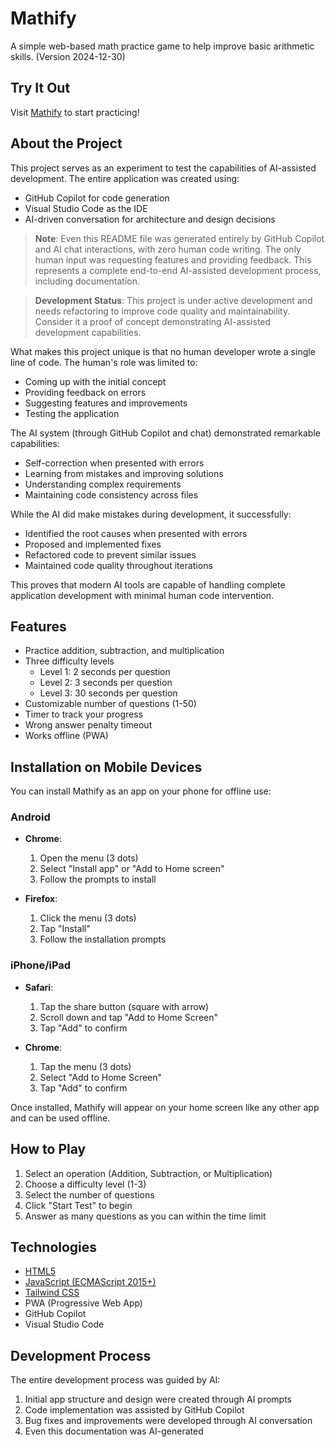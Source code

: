 # Mathify

A simple web-based math practice game to help improve basic arithmetic skills. (Version 2024-12-30)

## Try It Out

Visit [Mathify](https://mcronberg.github.io/Mathify/) to start practicing!

## About the Project

This project serves as an experiment to test the capabilities of AI-assisted development. The entire application was created using:
- GitHub Copilot for code generation
- Visual Studio Code as the IDE
- AI-driven conversation for architecture and design decisions

> **Note**: Even this README file was generated entirely by GitHub Copilot and AI chat interactions, with zero human code writing. The only human input was requesting features and providing feedback. This represents a complete end-to-end AI-assisted development process, including documentation.

> **Development Status**: This project is under active development and needs refactoring to improve code quality and maintainability. Consider it a proof of concept demonstrating AI-assisted development capabilities.

What makes this project unique is that no human developer wrote a single line of code. The human's role was limited to:
- Coming up with the initial concept
- Providing feedback on errors
- Suggesting features and improvements
- Testing the application

The AI system (through GitHub Copilot and chat) demonstrated remarkable capabilities:
- Self-correction when presented with errors
- Learning from mistakes and improving solutions
- Understanding complex requirements
- Maintaining code consistency across files

While the AI did make mistakes during development, it successfully:
- Identified the root causes when presented with errors
- Proposed and implemented fixes
- Refactored code to prevent similar issues
- Maintained code quality throughout iterations

This proves that modern AI tools are capable of handling complete application development with minimal human code intervention.

## Features

- Practice addition, subtraction, and multiplication
- Three difficulty levels
  - Level 1: 2 seconds per question
  - Level 2: 3 seconds per question
  - Level 3: 30 seconds per question
- Customizable number of questions (1-50)
- Timer to track your progress
- Wrong answer penalty timeout
- Works offline (PWA)

## Installation on Mobile Devices

You can install Mathify as an app on your phone for offline use:

### Android
- **Chrome**:
  1. Open the menu (3 dots)
  2. Select "Install app" or "Add to Home screen"
  3. Follow the prompts to install

- **Firefox**:
  1. Click the menu (3 dots)
  2. Tap "Install"
  3. Follow the installation prompts

### iPhone/iPad
- **Safari**:
  1. Tap the share button (square with arrow)
  2. Scroll down and tap "Add to Home Screen"
  3. Tap "Add" to confirm

- **Chrome**:
  1. Tap the menu (3 dots)
  2. Select "Add to Home Screen"
  3. Tap "Add" to confirm

Once installed, Mathify will appear on your home screen like any other app and can be used offline.

## How to Play

1. Select an operation (Addition, Subtraction, or Multiplication)
2. Choose a difficulty level (1-3)
3. Select the number of questions
4. Click "Start Test" to begin
5. Answer as many questions as you can within the time limit

## Technologies

- [HTML5](https://html.spec.whatwg.org/)
- [JavaScript (ECMAScript 2015+)](https://www.ecma-international.org/publications-and-standards/standards/ecma-262/)
- [Tailwind CSS](https://tailwindcss.com/)
- PWA (Progressive Web App)
- GitHub Copilot
- Visual Studio Code

## Development Process

The entire development process was guided by AI:
1. Initial app structure and design were created through AI prompts
2. Code implementation was assisted by GitHub Copilot
3. Bug fixes and improvements were developed through AI conversation
4. Even this documentation was AI-generated


